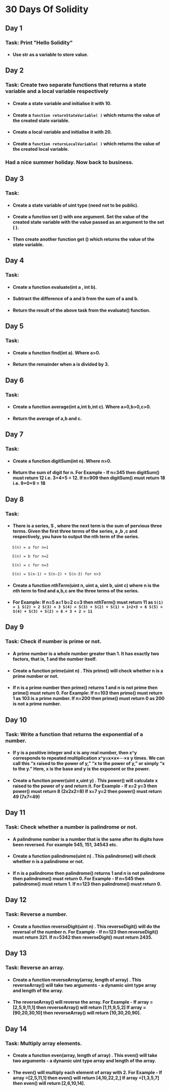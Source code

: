 # 30 Days Of Solidity

## Day 1

### Task: Print "Hello Solidity"

- #### Use str as a variable to store value.

## Day 2

### Task: Create two separate functions that returns a state variable and a local variable respectively

- #### Create a state variable and initialise it with 10.
- #### Create a `function returnStateVariable( )` which returns the value of the created state variable.
- #### Create a local variable and initialise it with 20.
- #### Create a `function returnLocalVariable( )` which returns the value of the created local variable.

### Had a nice summer holiday. Now back to business.

## Day 3

### Task:

- #### Create a state variable of uint type (need not to be public).

- #### Create a function set () with one argument. Set the value of the created state variable with the value passed as an argument to the set ( ).

- #### Then create another function get () which returns the value of the state variable.

## Day 4

### Task:

- #### Create a function evaluate(int a , int b).

- #### Subtract the difference of a and b from the sum of a and b.

- #### Return the result of the above task from the evaluate() function.

## Day 5

### Task:

- #### Create a function find(int a). Where a>0.

- #### Return the remainder when a is divided by 3.

## Day 6

### Task:

- #### Create a function average(int a,int b,int c). Where a>0,b>0,c>0.

- #### Return the average of a,b and c.

## Day 7

### Task:

- #### Create a function digitSum(int n). Where n>0.

- #### Return the sum of digit for n. For Example - If n=345 then digitSum() must return 12 i.e. 3+4+5 = 12. If n=909 then digitSum() must return 18 i.e. 9+0+9 = 18

## Day 8

### Task:

- #### There is a series, S , where the next term is the sum of pervious three terms. Given the first three terms of the series, a ,b ,c and respectively, you have to output the nth term of the series.

```
   S(n) = a for n=1

   S(n) = b for n=2

   S(n) = c for n=3

   S(n) = S(n-1) + S(n-2) + S(n-3) for n>3
```

- #### Create a function nthTerm(uint n, uint a, uint b, uint c) where n is the nth term to find and a,b,c are the three terms of the series.

- #### For Example: If n=5 a=1 b=2 c=3 then nthTerm() must return 11 as `S(1) = 1 S(2) = 2 S(3) = 3 S(4) = S(3) + S(2) + S(1) = 1+2+3 = 6 S(5) = S(4) + S(3) + S(2) = 6 + 3 + 2 = 11`

## Day 9

### Task: Check if number is prime or not.

- #### A prime number is a whole number greater than 1. It has exactly two factors, that is, 1 and the number itself.

- #### Create a function prime(uint n) . This prime() will check whether n is a prime number or not.

- #### If n is a prime number then prime() returns 1 and n is not prime then prime() must return 0. For Example: If n=103 then prime() must return 1 as 103 is a prime number. If n=200 then prime() must return 0 as 200 is not a prime number.

## Day 10

### Task: Write a function that returns the exponential of a number.

- #### If y is a positive integer and x is any real number, then x^y corresponds to repeated multiplication x^y=x×x×⋯×x y times. We can call this “x raised to the power of y,” “x to the power of y,” or simply “x to the y.” Here, x is the base and y is the exponent or the power.

- #### Create a function power(uint x,uint y) . This power() will calculate x raised to the power of y and return it. For Example - If x=2 y=3 then power() must return 8 (2x2x2=8) If x=7 y=2 then power() must return 49 (7x7=49)

## Day 11

### Task: Check whether a number is palindrome or not.

- #### A palindrome number is a number that is the same after its digits have been reversed. For example 545, 151, 34543 etc.

- #### Create a function palindrome(uint n) . This palindrome() will check whether n is a palindrome or not.

- #### If n is a palindrome then palindrome() returns 1 and n is not palindrome then palindrome() must return 0. For Example - If n=545 then palindrome() must return 1. If n=123 then palindrome() must return 0.

## Day 12

### Task: Reverse a number.

- #### Create a function reverseDigit(uint n) . This reverseDigit() will do the reversal of the number n. For Example - If n=123 then reverseDigit() must return 321. If n=5342 then reverseDigit() must return 2435.

## Day 13

### Task: Reverse an array.

- #### Create a function reverseArray(array, length of array) . This reverseArray() will take two arguments - a dynamic uint type array and length of the array.

- #### The reverseArray() will reverse the array. For Example - If array =[2,5,9,11,1] then reverseArray() will return [1,11,9,5,2] If array =[90,20,30,10] then reverseArray() will return [10,30,20,90].

## Day 14

### Task: Multiply array elements.

- #### Create a function even(array, length of array) . This even() will take two arguments - a dynamic uint type array and length of the array.

- #### The even() will multiply each element of array with 2. For Example - If array =[2,5,11,1] then even() will return [4,10,22,2,] If array =[1,3,5,7] then even() will return [2,6,10,14].
